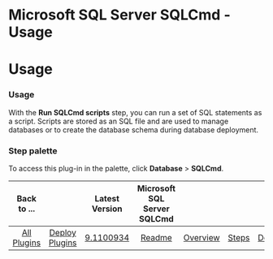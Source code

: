
Microsoft SQL Server SQLCmd - Usage
===================================

# Usage



### Usage




 


With the **Run SQLCmd scripts** step, you can run a set of SQL statements as a script. Scripts are 
stored as an SQL file and are used to manage databases or to create the database schema during database deployment.




### **Step palette**


To access this plug-in in the palette, click **Database** > **SQLCmd**.




|Back to ...||Latest Version|Microsoft SQL Server SQLCmd ||||
| :---: | :---: | :---: | :---: | :---: | :---: | :---: |
|[All Plugins](../../index.md)|[Deploy Plugins](../README.md)|[9.1100934](https://raw.githubusercontent.com/UrbanCode/IBM-UCD-PLUGINS/main/files/SQLCmd/SQLCmd-9.1100934.zip)|[Readme](README.md)|[Overview](overview.md)|[Steps](steps.md)|[Downloads](downloads.md)|
